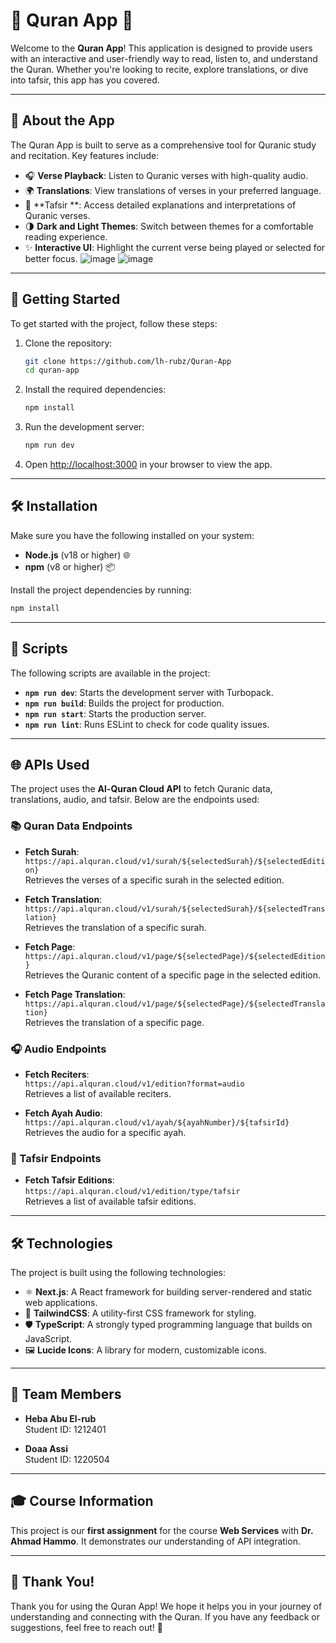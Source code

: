# 🌟 Quran App 🌙

Welcome to the **Quran App**! This application is designed to provide users with an interactive and user-friendly way to read, listen to, and understand the Quran. Whether you're looking to recite, explore translations, or dive into tafsir, this app has you covered.

---
## 📖 About the App

The Quran App is built to serve as a comprehensive tool for Quranic study and recitation. Key features include:

- 🎧 **Verse Playback**: Listen to Quranic verses with high-quality audio.
- 🌍 **Translations**: View translations of verses in your preferred language.
- 📜 **Tafsir **: Access detailed explanations and interpretations of Quranic verses.
- 🌗 **Dark and Light Themes**: Switch between themes for a comfortable reading experience.
- ✨ **Interactive UI**: Highlight the current verse being played or selected for better focus.
![image](https://github.com/user-attachments/assets/3dc5dbb8-0d06-468e-b136-5f431df9c3d8)
![image](https://github.com/user-attachments/assets/f99ceca4-3595-48f0-8645-60312f25ce9d)

---

## 🚀 Getting Started

To get started with the project, follow these steps:

1. Clone the repository:
   ```bash
   git clone https://github.com/lh-rubz/Quran-App
   cd quran-app
   ```

2. Install the required dependencies:
   ```bash
   npm install
   ```

3. Run the development server:
   ```bash
   npm run dev
   ```

4. Open [http://localhost:3000](http://localhost:3000) in your browser to view the app.

---

## 🛠️ Installation

Make sure you have the following installed on your system:

- **Node.js** (v18 or higher) 🌐
- **npm** (v8 or higher) 📦

Install the project dependencies by running:

```bash
npm install
```

---

## 📜 Scripts

The following scripts are available in the project:

- **`npm run dev`**: Starts the development server with Turbopack.
- **`npm run build`**: Builds the project for production.
- **`npm run start`**: Starts the production server.
- **`npm run lint`**: Runs ESLint to check for code quality issues.

---

## 🌐 APIs Used

The project uses the **Al-Quran Cloud API** to fetch Quranic data, translations, audio, and tafsir. Below are the endpoints used:

### 📚 Quran Data Endpoints
- **Fetch Surah**:  
  `https://api.alquran.cloud/v1/surah/${selectedSurah}/${selectedEdition}`  
  Retrieves the verses of a specific surah in the selected edition.

- **Fetch Translation**:  
  `https://api.alquran.cloud/v1/surah/${selectedSurah}/${selectedTranslation}`  
  Retrieves the translation of a specific surah.

- **Fetch Page**:  
  `https://api.alquran.cloud/v1/page/${selectedPage}/${selectedEdition}`  
  Retrieves the Quranic content of a specific page in the selected edition.

- **Fetch Page Translation**:  
  `https://api.alquran.cloud/v1/page/${selectedPage}/${selectedTranslation}`  
  Retrieves the translation of a specific page.

### 🎧 Audio Endpoints
- **Fetch Reciters**:  
  `https://api.alquran.cloud/v1/edition?format=audio`  
  Retrieves a list of available reciters.

- **Fetch Ayah Audio**:  
  `https://api.alquran.cloud/v1/ayah/${ayahNumber}/${tafsirId}`  
  Retrieves the audio for a specific ayah.

### 📜 Tafsir Endpoints
- **Fetch Tafsir Editions**:  
  `https://api.alquran.cloud/v1/edition/type/tafsir`  
  Retrieves a list of available tafsir editions.

---

## 🛠️ Technologies

The project is built using the following technologies:

- ⚛️ **Next.js**: A React framework for building server-rendered and static web applications.
- 🎨 **TailwindCSS**: A utility-first CSS framework for styling.
- 🛡️ **TypeScript**: A strongly typed programming language that builds on JavaScript.
- 🖼️ **Lucide Icons**: A library for modern, customizable icons.

---

## 👥 Team Members

- **Heba Abu El-rub**  
  Student ID: 1212401

- **Doaa Assi**  
  Student ID: 1220504


---

## 🎓 Course Information

This project is our **first assignment** for the course **Web Services** with **Dr. Ahmad Hammo**. It demonstrates our understanding of API integration.

---

## 🎉 Thank You!

Thank you for using the Quran App! We hope it helps you in your journey of understanding and connecting with the Quran. If you have any feedback or suggestions, feel free to reach out! 🌟
